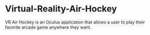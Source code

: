# Virtual-Reality-Air-Hockey
VR Air Hockey is an Oculus application that allows a user to play their favorite arcade game anywhere they want.
